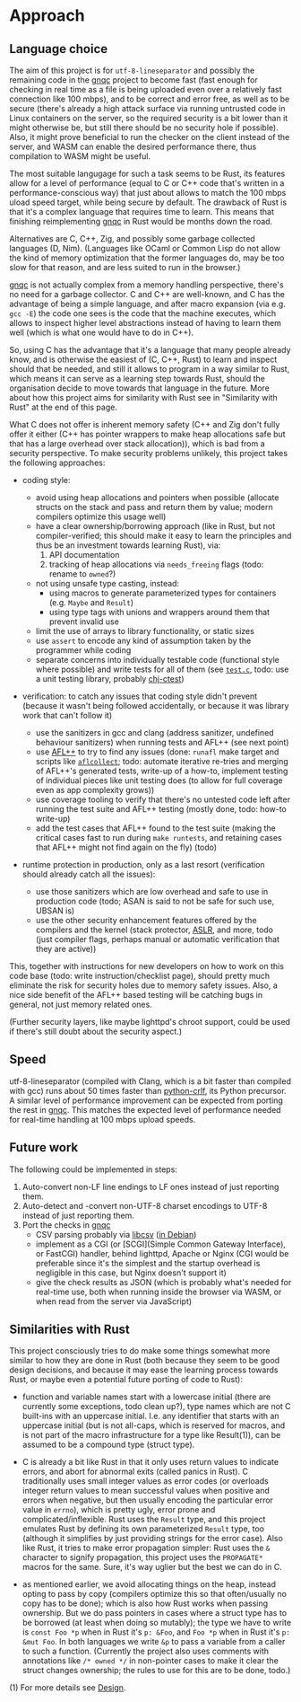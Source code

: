 # Approach

## Language choice

The aim of this project is for `utf-8-lineseparator` and possibly the
remaining code in the [gnqc](https://git.genenetwork.org/jgart/gnqc)
project to become fast (fast enough for checking in real time as a
file is being uploaded even over a relatively fast connection like 100
mbps), and to be correct and error free, as well as to be secure
(there's already a high attack surface via running untrusted code in
Linux containers on the server, so the required security is a bit
lower than it might otherwise be, but still there should be no
security hole if possible). Also, it might prove beneficial to run the
checker on the client instead of the server, and WASM can enable the
desired performance there, thus compilation to WASM might be useful.

The most suitable langugage for such a task seems to be Rust, its
features allow for a level of performance (equal to C or C++ code
that's written in a performance-conscious way) that just about allows
to match the 100 mbps uload speed target, while being secure by
default. The drawback of Rust is that it's a complex language that
requires time to learn. This means that finishing reimplementing
[gnqc](https://git.genenetwork.org/jgart/gnqc) in Rust would be months
down the road.

Alternatives are C, C++, Zig, and possibly some garbage collected
languages (D, Nim). (Languages like OCaml or Common Lisp do not allow
the kind of memory optimization that the former languages do, may be
too slow for that reason, and are less suited to run in the browser.)

[gnqc](https://git.genenetwork.org/jgart/gnqc) is not actually complex
from a memory handling perspective, there's no need for a garbage
collector. C and C++ are well-known, and C has the advantage of being
a simple language, and after macro expansion (via e.g. `gcc -E`) the
code one sees is the code that the machine executes, which allows to
inspect higher level abstractions instead of having to learn them well
(which is what one would have to do in C++).

So, using C has the advantage that it's a language that many people
already know, and is otherwise the easiest of (C, C++, Rust) to learn
and inspect should that be needed, and still it allows to program in a
way similar to Rust, which means it can serve as a learning step
towards Rust, should the organisation decide to move towards that
language in the future. More about how this project aims for
similarity with Rust see in "Similarity with Rust" at the end of this
page.

What C does not offer is inherent memory safety (C++ and Zig don't
fully offer it either (C++ has pointer wrappers to make heap
allocations safe but that has a large overhead over stack
allocation)), which is bad from a security perspective. To make
security problems unlikely, this project takes the following
approaches:

  - coding style:

      - avoid using heap allocations and pointers when possible
        (allocate structs on the stack and pass and return them by
        value; modern compilers optimize this usage well)
      - have a clear ownership/borrowing approach (like in Rust, but
        not compiler-verified; this should make it easy to learn the
        principles and thus be an investment towards learning Rust),
        via:
          1. API documentation
          2. tracking of heap allocations via `needs_freeing` flags
             (todo: rename to `owned`?)
      - not using unsafe type casting, instead:
          - using macros to generate parameterized types for
            containers (e.g. `Maybe` and `Result`)
          - using type tags with unions and wrappers around them that
            prevent invalid use
      - limit the use of arrays to library functionality, or static
        sizes
      - use `assert` to encode any kind of assumption taken by the
        programmer while coding
      - separate concerns into individually testable code (functional
        style where possible) and write tests for all of them (see
        [`test.c`](../test.c), todo: use a unit testing library,
        probably [chj-ctest](https://github.com/pflanze/chj-ctest))

  - verification: to catch any issues that coding style didn't prevent
    (because it wasn't being followed accidentally, or because it was
    library work that can't follow it)

      - use the sanitizers in gcc and clang (address sanitizer,
        undefined behaviour sanitizers) when running tests and AFL++
        (see next point)
      - use [AFL++](https://aflplus.plus/) to try to find any issues
        (done: `runafl` make target and scripts like
        [`aflcollect`](../bin/aflcollect); todo: automate iterative
        re-tries and merging of AFL++'s generated tests, write-up of a
        how-to, implement testing of individual pieces like unit
        testing does (to allow for full coverage even as app
        complexity grows))
      - use coverage tooling to verify that there's no untested code
        left after running the test suite and AFL++ testing (mostly
        done, todo: how-to write-up)
      - add the test cases that AFL++ found to the test suite (making
        the critical cases fast to run during `make runtests`, and
        retaining cases that AFL++ might not find again on the fly)
        (todo)

  - runtime protection in production, only as a last resort
    (verification should already catch all the issues):

      - use those sanitizers which are low overhead and safe to use in
        production code (todo; ASAN is said to not be safe for such
        use, UBSAN is)
      - use the other security enhancement features offered by the
        compilers and the kernel (stack protector,
        [ASLR](https://en.wikipedia.org/wiki/Address_space_layout_randomization),
        and more, todo (just compiler flags, perhaps manual or
        automatic verification that they are active))

This, together with instructions for new developers on how to work on
this code base (todo: write instruction/checklist page), should pretty
much eliminate the risk for security holes due to memory safety
issues. Also, a nice side benefit of the AFL++ based testing will be
catching bugs in general, not just memory related ones.

(Further security layers, like maybe lighttpd's chroot support, could
be used if there's still doubt about the security aspect.)

## Speed

utf-8-lineseparator (compiled with Clang, which is a bit faster than
compiled with gcc) runs about 50 times faster than
[python-crlf](https://github.com/pflanze/python-crlf.git), its Python
precursor. A similar level of performance improvement can be expected
from porting the rest in
[gnqc](https://git.genenetwork.org/jgart/gnqc). This matches the
expected level of performance needed for real-time handling at 100
mbps upload speeds.

## Future work

The following could be implemented in steps:

 1. Auto-convert non-LF line endings to LF ones instead of just
    reporting them.
 1. Auto-detect and -convert non-UTF-8 charset encodings to UTF-8
    instead of just reporting them.
 1. Port the checks in [gnqc](https://git.genenetwork.org/jgart/gnqc)
      - CSV parsing probably via
        [libcsv](https://github.com/rgamble/libcsv) ([in
        Debian](https://packages.debian.org/bullseye/libcsv3))
      - implement as a CGI (or [SCGI](Simple Common Gateway
        Interface), or FastCGI) handler, behind lighttpd, Apache or
        Nginx (CGI would be preferable since it's the simplest and the
        startup overhead is negligible in this case, but Nginx doesn't
        support it)
      - give the check results as JSON (which is probably what's
        needed for real-time use, both when running inside the browser
        via WASM, or when read from the server via JavaScript)

## Similarities with Rust

This project consciously tries to do make some things somewhat more
similar to how they are done in Rust (both because they seem to be
good design decisions, and because it may ease the learning process
towards Rust, or maybe even a potential future porting of code to
Rust):

  - function and variable names start with a lowercase initial (there
    are currently some exceptions, todo clean up?), type names which
    are not C built-ins with an uppercase initial. I.e. any identifier
    that starts with an uppercase initial (but is not all-caps, which
    is reserved for macros, and is not part of the macro
    infrastructure for a type like Result(1)), can be assumed to be a
    compound type (struct type).
    
  - C is already a bit like Rust in that it only uses return values to
    indicate errors, and abort for abnormal exits (called panics in
    Rust). C traditionally uses small integer values as error codes
    (or overloads integer return values to mean successful values when
    positive and errors when negative, but then usually encoding the
    particular error value in `errno`), which is pretty ugly, error
    prone and complicated/inflexible. Rust uses the `Result` type, and
    this project emulates Rust by defining its own parameterized
    `Result` type, too (although it simplifies by just providing
    strings for the error case). Also like Rust, it tries to make
    error propagation simpler: Rust uses the `&` character to signify
    propagation, this project uses the `PROPAGATE*` macros for the
    same. Sure, it's way uglier but the best we can do in C.

  - as mentioned earlier, we avoid allocating things on the heap,
    instead opting to pass by copy (compilers optimize this so that
    often/usually no copy has to be done); which is also how Rust
    works when passing ownership. But we do pass pointers in cases
    where a struct type has to be borrowed (at least when doing so
    mutably); the type we have to write is `const Foo *p` when in Rust
    it's `p: &Foo`, and `Foo *p` when in Rust it's `p: &mut Foo`. In
    both languages we write `&p` to pass a variable from a caller to
    such a function. (Currently the project also uses comments with
    annotations like `/* owned */` in non-pointer cases to make it
    clear the struct changes ownership; the rules to use for this are
    to be done, todo.)

(1) For more details see [Design](design.md).
